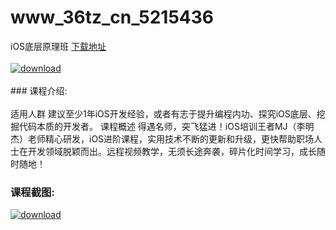 # www_36tz_cn_5215436
iOS底层原理班
[下载地址](http://www.36tz.cn/article/5215436 "下载地址")
<br/></br>[![download](http://36tz.cn/muke_img/2020_09_2-59-300x166.png "下载地址")](http://www.36tz.cn/article/5215436 "下载地址")
<br/></br>### 课程介绍:<br/></br>适用人群
建议至少1年iOS开发经验，或者有志于提升编程内功、探究iOS底层、挖掘代码本质的开发者。
课程概述
得遇名师，突飞猛进！iOS培训王者MJ（李明杰）老师精心研发，iOS进阶课程，实用技术不断的更新和升级，更快帮助职场人士在开发领域脱颖而出。远程视频教学，无须长途奔袭，碎片化时间学习，成长随时随地！

### 课程截图:
[![download](http://36tz.cn/muke_img/2020_09_1-56.png "下载地址")](http://www.36tz.cn/article/5215436 "下载地址")
